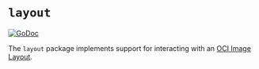 # `layout`

[![GoDoc](https://godoc.org/github.com/NewsYoung/go-containerregistry/pkg/v1/layout?status.svg)](https://godoc.org/github.com/NewsYoung/go-containerregistry/pkg/v1/layout)

The `layout` package implements support for interacting with an [OCI Image Layout](https://github.com/opencontainers/image-spec/blob/master/image-layout.md).
